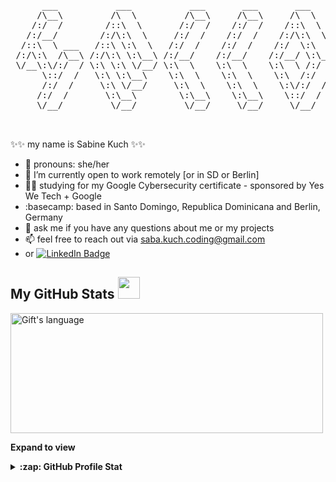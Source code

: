 <pre>
      ___           ___           ___       ___       ___     
     /\__\         /\  \         /\__\     /\__\     /\  \    
    /:/  /        /::\  \       /:/  /    /:/  /    /::\  \   
   /:/__/        /:/\:\  \     /:/  /    /:/  /    /:/\:\  \  
  /::\  \ ___   /::\ \:\  \   /:/  /    /:/  /    /:/  \:\  \ 
 /:/\:\  /\__\ /:/\:\ \:\__\ /:/__/    /:/__/    /:/__/ \:\__\
 \/__\:\/:/  / \:\ \:\ \/__/ \:\  \    \:\  \    \:\  \ /:/  /
      \::/  /   \:\ \:\__\    \:\  \    \:\  \    \:\  /:/  / 
      /:/  /     \:\ \/__/     \:\  \    \:\  \    \:\/:/  /  
     /:/  /       \:\__\        \:\__\    \:\__\    \::/  /   
     \/__/         \/__/         \/__/     \/__/     \/__/    


</pre>
✨✨ my name is Sabine Kuch ✨✨ 
<br>
- 💪 pronouns: she/her
- 🔭  I’m currently open to work remotely [or in SD or Berlin]
- 👩‍💻 studying for my Google Cybersecurity certificate - sponsored by Yes We Tech + Google 
- :basecamp:   based in Santo Domingo, Republica Dominicana and Berlin, Germany
- 💬  ask me if you have any questions about me or my projects
- 📫  feel free to reach out via saba.kuch.coding@gmail.com
- or  <a href="https://www.linkedin.com/in/sab-k-web-dev/" target="_blank">
            <img src="https://img.shields.io/badge/LinkedIn-blue?style=for-the-badge&logo=linkedin&logoColor=white" alt="LinkedIn Badge">
      </a>



 ##  My GitHub Stats <img src = "https://i.pinimg.com/originals/65/c4/f4/65c4f452571be1261e9c623f7da488ac.gif" width = 35px> 
 
 <div>
<!--    <img align="center" src="https://github-readme-streak-stats.herokuapp.com/?user=zabokaa" alt="Gift's LangStat" /> -->
  <img align="center" src="https://github-readme-stats.vercel.app/api/top-langs?username=zabokaa&langs_count=10&show_icons=true&locale=en&layout=compact&theme=light" alt="Gift's language" height="192px"  width="500px"/>
</div>

**Expand to view**
<details>
  <summary><b>:zap: GitHub Profile Stat</b></summary>
  <img src="https://github-readme-stats.anuraghazra1.vercel.app/api?username=zabokaa&show_icons=true">
</details>





